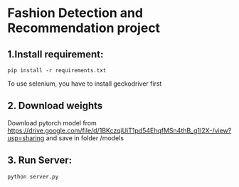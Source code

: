 # Fashion Detection and Recommendation project

## 1.Install requirement:
```
pip install -r requirements.txt
```
To use selenium, you have to install geckodriver first
## 2. Download weights
Download pytorch model from https://drive.google.com/file/d/1BKczqiUiT1pd54EhqfMSn4thB_g1I2X-/view?usp=sharing  and save in folder /models
## 3. Run Server:
```
python server.py
```
